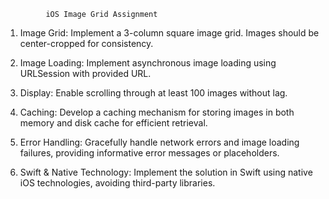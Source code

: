 
             iOS Image Grid Assignment

1. Image Grid: Implement a 3-column square image grid. Images should be center-cropped for consistency.

2. Image Loading: Implement asynchronous image loading using URLSession with provided URL.

3. Display: Enable scrolling through at least 100 images without lag.

4. Caching: Develop a caching mechanism for storing images in both memory and disk cache for efficient retrieval.

5. Error Handling: Gracefully handle network errors and image loading failures, providing informative error messages or placeholders.

6. Swift & Native Technology: Implement the solution in Swift using native iOS technologies, avoiding third-party libraries.
